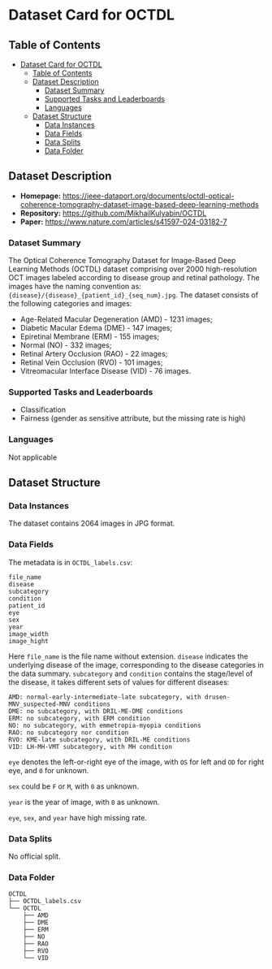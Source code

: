 # Dataset Card for OCTDL

## Table of Contents
- [Dataset Card for OCTDL](#dataset-card-for-octdl)
  - [Table of Contents](#table-of-contents)
  - [Dataset Description](#dataset-description)
    - [Dataset Summary](#dataset-summary)
    - [Supported Tasks and Leaderboards](#supported-tasks-and-leaderboards)
    - [Languages](#languages)
  - [Dataset Structure](#dataset-structure)
    - [Data Instances](#data-instances)
    - [Data Fields](#data-fields)
    - [Data Splits](#data-splits)
    - [Data Folder](#data-folder)

## Dataset Description

- **Homepage:** https://ieee-dataport.org/documents/octdl-optical-coherence-tomography-dataset-image-based-deep-learning-methods
- **Repository:** https://github.com/MikhailKulyabin/OCTDL
- **Paper:** https://www.nature.com/articles/s41597-024-03182-7

### Dataset Summary

The Optical Coherence Tomography Dataset for Image-Based Deep Learning Methods (OCTDL) dataset comprising over 2000 high-resolution OCT images labeled according to disease group and retinal pathology. The images have the naming convention as: `{disease}/{disease}_{patient_id}_{seq_num}.jpg`. The dataset consists of the following categories and images:

- Age-Related Macular Degeneration (AMD) - 1231 images;
- Diabetic Macular Edema (DME) - 147 images;
- Epiretinal Membrane (ERM) - 155 images;
- Normal (NO) - 332 images;
- Retinal Artery Occlusion (RAO) - 22 images;
- Retinal Vein Occlusion (RVO) - 101 images;
- Vitreomacular Interface Disease (VID) - 76 images.

### Supported Tasks and Leaderboards

- Classification
- Fairness (gender as sensitive attribute, but the missing rate is high)

### Languages

Not applicable

## Dataset Structure

### Data Instances

The dataset contains 2064 images in JPG format.

### Data Fields

The metadata is in `OCTDL_labels.csv`:

```
file_name
disease
subcategory
condition
patient_id
eye
sex
year
image_width
image_hight
```

Here `file_name` is the file name without extension. `disease` indicates the underlying disease of the image, corresponding to the disease categories in the data summary. `subcategory` and `condition` contains the stage/level of the disease, it takes different sets of values for different diseases:

```
AMD: normal-early-intermediate-late subcategory, with drusen-MNV_suspected-MNV conditions
DME: no subcategory, with DRIL-ME-DME conditions
ERM: no subcategory, with ERM condition
NO: no subcategory, with emmetropia-myopia conditions
RAO: no subcategory nor condition
RVO: KME-late subcategory, with DRIL-ME conditions 
VID: LH-MH-VMT subcategory, with MH condition
```

`eye` denotes the left-or-right eye of the image, with `OS` for left and `OD` for right eye, and `0` for unknown.

`sex` could be `F` or `M`, with `0` as unknown.

`year` is the year of image, with `0` as unknown.

`eye`, `sex`, and `year` have high missing rate.

### Data Splits

No official split.

### Data Folder

```
OCTDL
├── OCTDL_labels.csv
└── OCTDL
    ├── AMD
    ├── DME
    ├── ERM
    ├── NO
    ├── RAO
    ├── RVO
    └── VID
```
